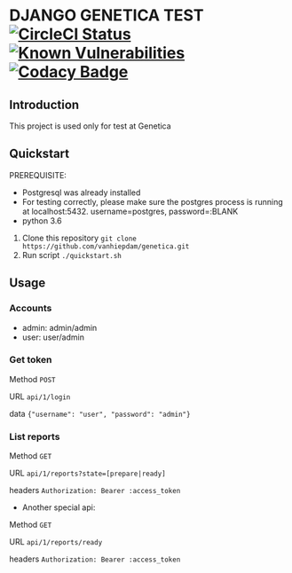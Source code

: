 # DJANGO GENETICA TEST [![CircleCI Status](https://circleci.com/gh/vanhiepdam/genetica.svg?style=svg)](https://github.com/vanhiepdam/genetica) [![Known Vulnerabilities](https://snyk.io/test/github/vanhiepdam/genetica/badge.svg?targetFile=requirements.txt)](https://github.com/vanhiepdam/genetica) [![Codacy Badge](https://api.codacy.com/project/badge/Grade/30c17db9e96449a18428a9a47b7aa793)](https://www.codacy.com/manual/vanhiepdam/genetica?utm_source=github.com&amp;utm_medium=referral&amp;utm_content=vanhiepdam/genetica&amp;utm_campaign=Badge_Grade)

## Introduction

This project is used only for test at Genetica

## Quickstart

PREREQUISITE: 
  - Postgresql was already installed
  - For testing correctly, please make sure the postgres process is running at localhost:5432. username=postgres, password=:BLANK
  - python 3.6

 1. Clone this repository `git clone https://github.com/vanhiepdam/genetica.git`
 2. Run script `./quickstart.sh`

## Usage

### Accounts
  - admin: admin/admin
  - user: user/admin

### Get token

Method `POST`

URL `api/1/login`

data `{"username": "user", "password": "admin"}`

### List reports

Method `GET`

URL `api/1/reports?state=[prepare|ready]`

headers `Authorization: Bearer :access_token`

  - Another special api:

Method `GET`

URL `api/1/reports/ready`

headers `Authorization: Bearer :access_token`
